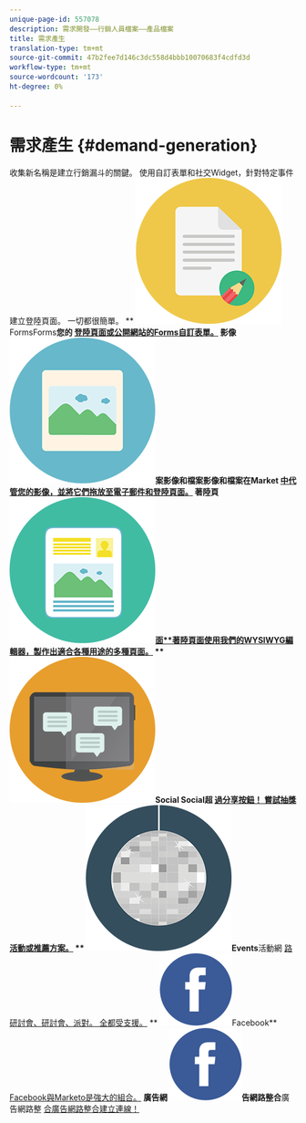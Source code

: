 ```yaml
---
unique-page-id: 557078
description: 需求開發——行銷人員檔案——產品檔案
title: 需求產生
translation-type: tm+mt
source-git-commit: 47b2fee7d146c3dc558d4bbb10070683f4cdfd3d
workflow-type: tm+mt
source-wordcount: '173'
ht-degree: 0%

---
```



# 需求產生 {#demand-generation}

收集新名稱是建立行銷漏斗的關鍵。 使用自訂表單和社交Widget，針對特定事件建立登陸頁面。 一切都很簡單。
** ![](assets/documents-bookmarks-16.png)FormsForms**您的 [登陸頁面或公開網站的Forms自訂表單。](https://docs.marketo.com/display/DOCS/Forms)     **影像 ![和檔](assets/graphic-design-tools-06.png)案影像和檔案**影像和檔案在Market [中代管您的影像，並將它們拖放至電子郵件和登陸頁面。](https://docs.marketo.com/display/DOCS/Images+and+Files)     **著陸頁 ![面著陸頁](assets/office-artboard-80.png)[面**著陸頁面使用我們的WYSIWYG編輯器，製作出適合各種用途的多種頁面。](https://docs.marketo.com/pages/viewpage.action?pageId=2359689)     ** ![](assets/chat-messages-18.png)Social** Social超 [過分享按鈕！ 嘗試抽獎活動或推薦方案。](https://docs.marketo.com/display/DOCS/Social)     ** ![](assets/party-10.png)Events**活動網 [路研討會、研討會、派對。 全都受支援。](https://docs.marketo.com/pages/viewpage.action?pageId=2949755)     ** ![](assets/facebook-icon.png)Facebook** [Facebook與Marketo是強大的組合。](https://docs.marketo.com/display/DOCS/Facebook)     **廣告網 ![路整合廣](assets/facebook-icon.png)告網路整合**廣告網路整 [合廣告網路整合建立連線！](https://docs.marketo.com/display/DOCS/Ad+Network+Integrations)